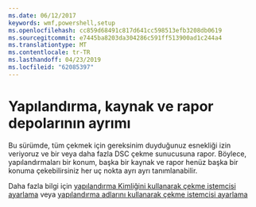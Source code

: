 ```yaml
---
ms.date: 06/12/2017
keywords: wmf,powershell,setup
ms.openlocfilehash: cc859d68491c817d641cc598513efb3208db0619
ms.sourcegitcommit: e7445ba8203da304286c591ff513900ad1c244a4
ms.translationtype: MT
ms.contentlocale: tr-TR
ms.lasthandoff: 04/23/2019
ms.locfileid: "62085397"
---
```

# <a name="separation-of-configuration-resource-and-report-repositories"></a>Yapılandırma, kaynak ve rapor depolarının ayrımı

Bu sürümde, tüm çekmek için gereksinim duyduğunuz esnekliği izin veriyoruz ve bir veya daha fazla DSC çekme sunucusuna rapor. Böylece, yapılandırmaları bir konum, başka bir kaynak ve rapor henüz başka bir konuma çekebilirsiniz her uç nokta ayrı ayrı tanımlanabilir.

Daha fazla bilgi için [yapılandırma Kimliğini kullanarak çekme istemcisi ayarlama](https://msdn.microsoft.com/powershell/dsc/pullclientconfigid) veya [yapılandırma adlarını kullanarak çekme istemcisi ayarlama](https://msdn.microsoft.com/powershell/dsc/pullclientconfignames)
